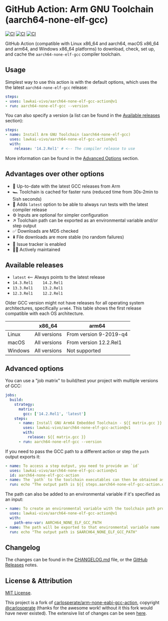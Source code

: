 # GitHub Action: Arm GNU Toolchain <br> (aarch64-none-elf-gcc)

[![CI](https://github.com/lawkai-vivo/aarch64-none-elf-gcc-action/actions/workflows/test.yml/badge.svg)](https://github.com/lawkai-vivo/aarch64-none-elf-gcc-action/actions/workflows/test.yml) [![CI](https://github.com/lawkai-vivo/aarch64-none-elf-gcc-action/actions/workflows/test-all-releases.yml/badge.svg)](https://github.com/lawkai-vivo/aarch64-none-elf-gcc-action/actions/workflows/test-all-releases.yml) [![CI](https://github.com/lawkai-vivo/aarch64-none-elf-gcc-action/actions/workflows/check-urls.yml/badge.svg)](https://github.com/lawkai-vivo/aarch64-none-elf-gcc-action/actions/workflows/check-urls.yml)

GitHub Action (compatible with Linux x86_64 and aarch64, macOS x86_64
and arm64, and Windows x86_64 platforms) to download, check, set up,
and cache the `aarch64-none-elf-gcc` compiler toolchain.


## Usage

Simplest way to use this action is with the default options, which uses the
the latest `aarch64-none-elf-gcc` release:

```yaml
steps:
- uses: lawkai-vivo/aarch64-none-elf-gcc-action@v1
- run: aarch64-none-elf-gcc --version
```

You can also specify a version (a list can be found in the
[Available releases](#available-releases) section):

```yaml
steps:
- name: Install Arm GNU Toolchain (aarch64-none-elf-gcc)
  uses: lawkai-vivo/aarch64-none-elf-gcc-action@v1
  with:
    release: '14.2.Rel1' # <-- The compiler release to use
```

More information can be found in the [Advanced Options](#advanced-options)
section.


## Advantages over other options

- 🚀 Up-to-date with the latest GCC releases from Arm
- 🏎 Toolchain is cached for faster runs (reduced time from 30s-2min to 5ish seconds)
- 📅 Adds `latest` option to be able to always run tests with the latest compiler release
- ⚙️ Inputs are optional for simpler configuration
- ↗️ Toolchain path can be exported as an environmental variable and/or step output
- ✅ Downloads are MD5 checked
- ⬇️ File downloads are more stable (no random failures)
- 🐞 Issue tracker is enabled
- 🧑‍💻 Actively maintained


## Available releases

- `latest` <-- Always points to the latest release
- `14.3.Rel1` &nbsp;&nbsp;&nbsp;&nbsp;&nbsp;&nbsp; `14.2.Rel1`
- `13.3.Rel1` &nbsp;&nbsp;&nbsp;&nbsp;&nbsp;&nbsp; `13.2.Rel1`
- `12.3.Rel1` &nbsp;&nbsp;&nbsp;&nbsp;&nbsp;&nbsp; `12.2.Rel1`

Older GCC version might not have releases for all operating system
architectures, specifically `arm64`.
This table shows the first release compatible with each OS architecture.

|         | x86_64       | arm64                  |
|---------|--------------|------------------------|
| Linux   | All versions | From version 9-2019-q4 |
| macOS   | All versions | From version 12.2.Rel1 |
| Windows | All versions | Not supported          |

## Advanced options

You can use a "job matrix" to build/test your project with multiple versions
of GCC:

```yaml
jobs:
  build:
    strategy:
      matrix:
        gcc: ['14.2.Rel1', 'latest']
    steps:
      - name: Install GNU Arm64 Embedded Toolchain - ${{ matrix.gcc }}
        uses: lawkai-vivo/aarch64-none-elf-gcc-action@v1
        with:
          release: ${{ matrix.gcc }}
      - run: aarch64-none-elf-gcc --version
```

If you need to pass the GCC path to a different action or step the `path`
output exports it:

```yaml
- name: To access a step output, you need to provide an `id`
  uses: lawkai-vivo/aarch64-none-elf-gcc-action@v1
  id: aarch64-none-elf-gcc-action
- name: The `path` to the toolchain executables can then be obtained as an output
  run: echo "The output path is ${{ steps.aarch64-none-elf-gcc-action.outputs.path }}"
```

The path can also be added to an environmental variable if it's specified as
an input:

```yaml
- name: To create an environmental variable with the toolchain path provide a name via the `path-env-var` input
  uses: lawkai-vivo/aarch64-none-elf-gcc-action@v1
  with:
    path-env-var: AARCH64_NONE_ELF_GCC_PATH
- name: The path will be exported to that environmental variable name
  run: echo "The output path is $AARCH64_NONE_ELF_GCC_PATH"
```


## Changelog

The changes can be found in the [CHANGELOG.md](https://github.com/lawkai-vivo/aarch64-none-elf-gcc-action/blob/main/CHANGELOG.md)
file, or the [GitHub Releases](https://github.com/lawkai-vivo/aarch64-none-elf-gcc-action/releases) notes.


## License & Attribution

[MIT License](LICENSE).

This project is a fork of [carlosperate/arm-none-eabi-gcc-action](https://github.com/carlosperate/arm-none-eabi-gcc-action),
copyright [@carlosperate](https://github.com/carlosperate) (thanks for the awesome work! without it this fork would have never existed).
The extensive list of changes can be seen
[here](https://github.com/lawkai-vivo/aarch64-none-elf-gcc-action/compare/a532c97fbfff58385beb2247ae1464dc4cc71724...main).
